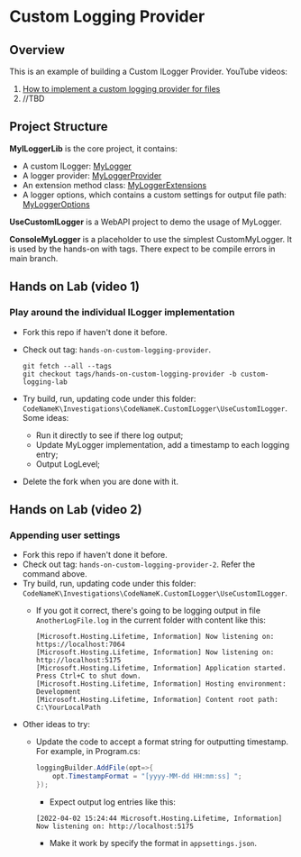# Custom Logging Provider

## Overview

This is an example of building a Custom ILogger Provider. YouTube videos:

1. [How to implement a custom logging provider for files](https://youtu.be/3RUpYR4dZM4)
2. //TBD

## Project Structure

**MyILoggerLib** is the core project, it contains:

* A custom ILogger: [MyLogger](./MyILoggerLib/MyLogger.cs)
* A logger provider: [MyLoggerProvider](./MyILoggerLib/MyLoggerProvider.cs)
* An extension method class: [MyLoggerExtensions](./MyILoggerLib/MyLoggerExtensions.cs)
* A logger options, which contains a custom settings for output file path: [MyLoggerOptions](./MyILoggerLib/MyLoggerOptions.cs)

**UseCustomILogger** is a WebAPI project to demo the usage of MyLogger.

**ConsoleMyLogger** is a placeholder to use the simplest CustomMyLogger. It is used by the hands-on with tags. There expect to be compile errors in main branch.

## Hands on Lab (video 1)

### Play around the individual ILogger implementation

* Fork this repo if haven't done it before.
* Check out tag: `hands-on-custom-logging-provider`.

    ```shell
    git fetch --all --tags
    git checkout tags/hands-on-custom-logging-provider -b custom-logging-lab
    ```

* Try build, run, updating code under this folder: `CodeNameK\Investigations\CodeNameK.CustomILogger\UseCustomILogger`. Some ideas:

  * Run it directly to see if there log output;
  * Update MyLogger implementation, add a timestamp to each logging entry;
  * Output LogLevel;

* Delete the fork when you are done with it.

## Hands on Lab (video 2)

### Appending user settings

* Fork this repo if haven't done it before.
* Check out tag: `hands-on-custom-logging-provider-2`. Refer the command above.
* Try build, run, updating code under this folder: `CodeNameK\Investigations\CodeNameK.CustomILogger\UseCustomILogger`.
  * If you got it correct, there's going to be logging output in file `AnotherLogFile.log` in the current folder with content like this:

    ```log
    [Microsoft.Hosting.Lifetime, Information] Now listening on: https://localhost:7064
    [Microsoft.Hosting.Lifetime, Information] Now listening on: http://localhost:5175
    [Microsoft.Hosting.Lifetime, Information] Application started. Press Ctrl+C to shut down.
    [Microsoft.Hosting.Lifetime, Information] Hosting environment: Development
    [Microsoft.Hosting.Lifetime, Information] Content root path: C:\YourLocalPath
    ```
* Other ideas to try:
  * Update the code to accept a format string for outputting timestamp. For example, in Program.cs:

    ```csharp
    loggingBuilder.AddFile(opt=>{
        opt.TimestampFormat = "[yyyy-MM-dd HH:mm:ss] ";
    });
    ```
    * Expect output log entries like this:
    
    ```log
    [2022-04-02 15:24:44 Microsoft.Hosting.Lifetime, Information] Now listening on: http://localhost:5175
    ```

    * Make it work by specify the format in `appsettings.json`.
